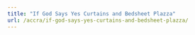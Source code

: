 ```yaml
---
title: "If God Says Yes Curtains and Bedsheet Plazza"
url: /accra/if-god-says-yes-curtains-and-bedsheet-plazza/
---
```

